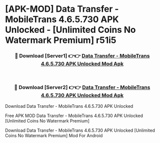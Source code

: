 # [APK-MOD] Data Transfer - MobileTrans 4.6.5.730 APK Unlocked - [Unlimited Coins No Watermark Premium] r51i5



<div align="center">
<h3>🔴 Download [Server1] 👉👉 <a href="https://momento.my/?title=Data_Transfer_-_MobileTrans_4.6.5.730_APK_Unlocked">Data Transfer - MobileTrans 4.6.5.730 APK Unlocked Mod Apk</a></h3><br>

<h3>🔴 Download [Server2] 👉👉 <a href="https://momento.my/?title=Data_Transfer_-_MobileTrans_4.6.5.730_APK_Unlocked">Data Transfer - MobileTrans 4.6.5.730 APK Unlocked Mod Apk</a></h3>
</div>



Download Data Transfer - MobileTrans 4.6.5.730 APK Unlocked 

Free APK MOD Data Transfer - MobileTrans 4.6.5.730 APK Unlocked [Unlimited Coins No Watermark Premium]

Download Data Transfer - MobileTrans 4.6.5.730 APK Unlocked [Unlimited Coins No Watermark Premium] Mod For Android
